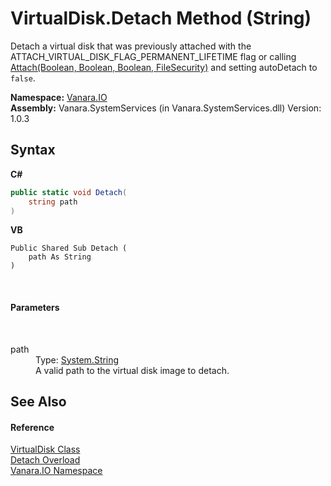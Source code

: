 # VirtualDisk.Detach Method (String)
 

Detach a virtual disk that was previously attached with the ATTACH_VIRTUAL_DISK_FLAG_PERMANENT_LIFETIME flag or calling <a href="efcd2bbd-3e15-200a-cc48-75482b17b060">Attach(Boolean, Boolean, Boolean, FileSecurity)</a> and setting autoDetach to `false`.

**Namespace:**&nbsp;<a href="d3362b0a-0ff5-4e50-dbee-d2c8d2fbae9f">Vanara.IO</a><br />**Assembly:**&nbsp;Vanara.SystemServices (in Vanara.SystemServices.dll) Version: 1.0.3

## Syntax

**C#**<br />
``` C#
public static void Detach(
	string path
)
```

**VB**<br />
``` VB
Public Shared Sub Detach ( 
	path As String
)
```

<br />

#### Parameters
&nbsp;<dl><dt>path</dt><dd>Type: <a href="http://msdn2.microsoft.com/en-us/library/s1wwdcbf" target="_blank">System.String</a><br />A valid path to the virtual disk image to detach.</dd></dl>

## See Also


#### Reference
<a href="14596a99-aae8-0fef-6be2-950bbcd08026">VirtualDisk Class</a><br /><a href="6d039ad8-cf32-7626-7224-3ea8d5bccaaa">Detach Overload</a><br /><a href="d3362b0a-0ff5-4e50-dbee-d2c8d2fbae9f">Vanara.IO Namespace</a><br />